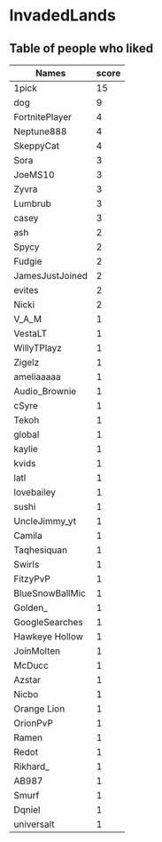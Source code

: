 # InvadedLands
## Table of people who liked
Names | score
--- | ---
1pick | 15
dog | 9
FortnitePlayer | 4
Neptune888 | 4
SkeppyCat | 4
Sora | 3
JoeMS10 | 3
Zyvra | 3
Lumbrub | 3
casey | 3
ash | 2
Spycy | 2
Fudgie | 2
JamesJustJoined | 2
evites | 2
Nicki | 2
V_A_M | 1
VestaLT | 1
WillyTPlayz | 1
Zigelz | 1
ameliaaaaa | 1
Audio_Brownie | 1
cSyre | 1
Tekoh | 1
global | 1
kaylie | 1
kvids | 1
latl | 1
lovebailey | 1
sushi | 1
UncleJimmy_yt | 1
Camila | 1
Taqhesiquan | 1
Swirls | 1
FitzyPvP | 1
BlueSnowBallMic | 1
Golden_ | 1
GoogleSearches | 1
Hawkeye Hollow | 1
JoinMolten | 1
McDucc | 1
Azstar | 1
Nicbo | 1
Orange Lion | 1
OrionPvP | 1
Ramen | 1
Redot | 1
Rikhard_ | 1
AB987 | 1
Smurf | 1
Dqniel | 1
universalt | 1
